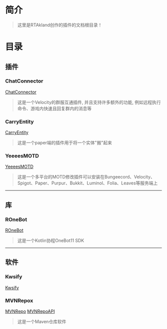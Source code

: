 # 简介

> 这里是RTAkland创作的插件的文档根目录！

# 目录

## 插件

### ChatConnector

[ChatConnector](docs/ChatConnector.md)

> 这是一个Velocity的群服互通插件, 并且支持许多额外的功能, 例如远程执行命令、游戏内快速且回复群内的消息等

### CarryEntity

[CarryEntity](docs/CarryEntity.md)

> 这是一个paper端的插件用于将一个实体"搬"起来

### YeeeesMOTD

[YeeeesMOTD](docs/YeeeesMOTD.md)

> 这是一个多平台的MOTD修改插件可以安装在Bungeecord、Velocity、Spigot、Paper、Purpur、Bukkit、Luminol、Folia、Leaves等服务端上

<hr>

## 库

### ROneBot

[ROneBot](docs/ronebot/README.md)

> 这是一个Kotlin协程OneBot11 SDK

<hr>

## 软件

### Kwsify

[Kwsify](docs/kwsify/kwsify.md)

### MVNRepox

[MVNRepo](docs/mvnrepo/MVNRepo.md)
[MVNRepoAPI](docs/mvnrepo/MVNRepoAPI.md)

> 这是一个Maven仓库软件